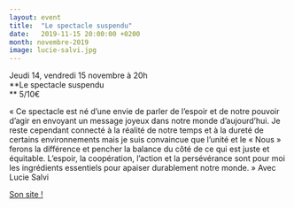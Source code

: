 ```yaml
---
layout: event
title:  "Le spectacle suspendu"
date:   2019-11-15 20:00:00 +0200
month: novembre-2019
image: lucie-salvi.jpg
---
```




Jeudi 14, vendredi 15 novembre à 20h<br /> **Le spectacle suspendu  
** 5/10€

« Ce spectacle est né d’une envie de parler de l’espoir et de notre pouvoir d’agir en envoyant un message joyeux dans notre monde d’aujourd’hui. Je reste cependant connecté à la réalité de notre temps et à la dureté de certains environnements mais je suis convaincue que l’unité et le « Nous » ferons la différence et pencher la balance du côté de ce qui est juste et équitable. L’espoir, la coopération, l’action et la persévérance sont pour moi les ingrédients essentiels pour apaiser durablement notre monde. » Avec Lucie Salvi





[Son site !](https://luciesalvi.wordpress.com/)